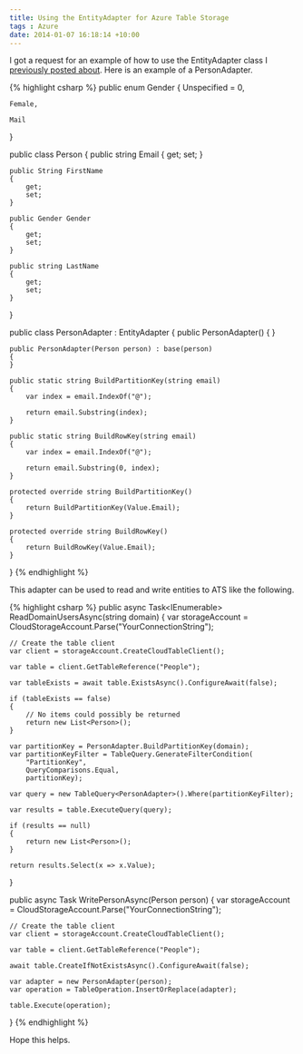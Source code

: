 ```yaml
---
title: Using the EntityAdapter for Azure Table Storage
tags : Azure
date: 2014-01-07 16:18:14 +10:00
---
```


I got a request for an example of how to use the EntityAdapter class I [previously posted about][0]. Here is an example of a PersonAdapter.

{% highlight csharp %}
public enum Gender
{
    Unspecified = 0,
    
    Female,
    
    Mail
}
    
public class Person
{
    public string Email
    {
        get;
        set;
    }
    
    public String FirstName
    {
        get;
        set;
    }
    
    public Gender Gender
    {
        get;
        set;
    }
    
    public string LastName
    {
        get;
        set;
    }
}
    
public class PersonAdapter : EntityAdapter<Person>
{
    public PersonAdapter()
    {
    }
    
    public PersonAdapter(Person person) : base(person)
    {
    }
    
    public static string BuildPartitionKey(string email)
    {
        var index = email.IndexOf("@");
    
        return email.Substring(index);
    }
    
    public static string BuildRowKey(string email)
    {
        var index = email.IndexOf("@");
    
        return email.Substring(0, index);
    }
    
    protected override string BuildPartitionKey()
    {
        return BuildPartitionKey(Value.Email);
    }
    
    protected override string BuildRowKey()
    {
        return BuildRowKey(Value.Email);
    }
}
{% endhighlight %}

This adapter can be used to read and write entities to ATS like the following.

{% highlight csharp %}
public async Task<IEnumerable<Person>> ReadDomainUsersAsync(string domain)
{
    var storageAccount = CloudStorageAccount.Parse("YourConnectionString");
    
    // Create the table client
    var client = storageAccount.CreateCloudTableClient();
    
    var table = client.GetTableReference("People");
    
    var tableExists = await table.ExistsAsync().ConfigureAwait(false);
    
    if (tableExists == false)
    {
        // No items could possibly be returned
        return new List<Person>();
    }
    
    var partitionKey = PersonAdapter.BuildPartitionKey(domain);
    var partitionKeyFilter = TableQuery.GenerateFilterCondition(
        "PartitionKey",
        QueryComparisons.Equal,
        partitionKey);
    
    var query = new TableQuery<PersonAdapter>().Where(partitionKeyFilter);
    
    var results = table.ExecuteQuery(query);
    
    if (results == null)
    {
        return new List<Person>();
    }
    
    return results.Select(x => x.Value);
}
    
public async Task WritePersonAsync(Person person)
{
    var storageAccount = CloudStorageAccount.Parse("YourConnectionString");
    
    // Create the table client
    var client = storageAccount.CreateCloudTableClient();
    
    var table = client.GetTableReference("People");
    
    await table.CreateIfNotExistsAsync().ConfigureAwait(false);
    
    var adapter = new PersonAdapter(person);
    var operation = TableOperation.InsertOrReplace(adapter);
    
    table.Execute(operation);
}
{% endhighlight %}

Hope this helps.

[0]: /2014/01/07/azure-entityadapter-with-unsupported-table-types/
